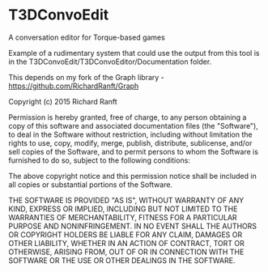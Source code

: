 # T3DConvoEdit
A conversation editor for Torque-based games

Example of a rudimentary system that could use the output from this tool is in the T3DConvoEdit/T3DConvoEditor/Documentation folder.

This depends on my fork of the Graph library - https://github.com/RichardRanft/Graph

Copyright (c) 2015 Richard Ranft

Permission is hereby granted, free of charge, to any person obtaining a copy of this software and associated documentation files (the "Software"), to deal in the Software without restriction, including without limitation the rights to use, copy, modify, merge, publish, distribute, sublicense, and/or sell copies of the Software, and to permit persons to whom the Software is furnished to do so, subject to the following conditions:

The above copyright notice and this permission notice shall be included in all copies or substantial portions of the Software.

THE SOFTWARE IS PROVIDED "AS IS", WITHOUT WARRANTY OF ANY KIND, EXPRESS OR IMPLIED, INCLUDING BUT NOT LIMITED TO THE WARRANTIES OF MERCHANTABILITY, FITNESS FOR A PARTICULAR PURPOSE AND NONINFRINGEMENT. IN NO EVENT SHALL THE AUTHORS OR COPYRIGHT HOLDERS BE LIABLE FOR ANY CLAIM, DAMAGES OR OTHER LIABILITY, WHETHER IN AN ACTION OF CONTRACT, TORT OR OTHERWISE, ARISING FROM, OUT OF OR IN CONNECTION WITH THE SOFTWARE OR THE USE OR OTHER DEALINGS IN THE SOFTWARE.
